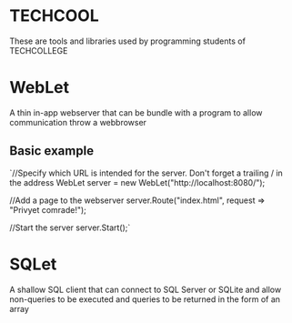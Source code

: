 # TECHCOOL
These are tools and libraries used by programming students of TECHCOLLEGE

# WebLet
A thin in-app webserver that can be bundle with a program to allow communication throw a webbrowser
## Basic example
`//Specify which URL is intended for the server. Don't forget a trailing / in the address
WebLet server = new WebLet("http://localhost:8080/"); 

//Add a page to the webserver
server.Route("index.html", request => "Privyet  comrade!");

//Start the server
server.Start();`
# SQLet
A shallow SQL client that can connect to SQL Server or SQLite and allow non-queries to be executed and queries to be returned in the form of an array
